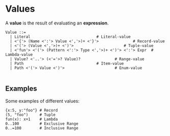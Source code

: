 # Values

A **value** is the result of evaluating an **expression**.

<pre>
<code>Value ::=
  | Literal                             # Literal-value
  | <'{'> (Name <':'> Value <','>)+ <'}'>               # Record-value
  | <'('> (Value <','>)+ <')'>                      # Tuple-value
  | <'fun'> <'('> (Pattern <':'> Type <','>)+ <')'> <':'> Expr  # Lambda-value
  | Value? <'..'> (<'='>? Value)?               # Range-value
  | Path                                # Item-value
  | Path <'('> Value <')'>                      # Enum-value
</code>
</pre>

## Examples

Some examples of different values:

```
{x:5, y:"foo"} # Record
(5, "foo")     # Tuple
fun(x): x+1    # Lambda
0..100         # Exclusive Range
0..=100        # Inclusive Range
```
